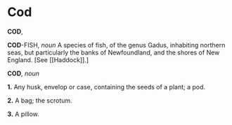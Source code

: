 # Cod

**COD**,

**COD**\-FISH, _noun_ A species of fish, of the genus Gadus, inhabiting northern seas, but particularly the banks of Newfoundland, and the shores of New England. \[See [[Haddock]].\]

**COD**, _noun_

**1.** Any husk, envelop or case, containing the seeds of a plant; a pod.

**2.** A bag; the scrotum.

**3.** A pillow.